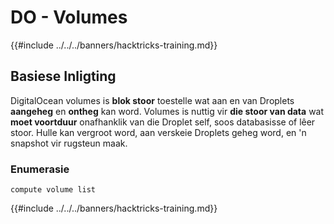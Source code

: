 # DO - Volumes

{{#include ../../../banners/hacktricks-training.md}}

## Basiese Inligting

DigitalOcean volumes is **blok stoor** toestelle wat aan en van Droplets **aangeheg** en **ontheg** kan word. Volumes is nuttig vir **die stoor van data** wat **moet voortduur** onafhanklik van die Droplet self, soos databasisse of lêer stoor. Hulle kan vergroot word, aan verskeie Droplets geheg word, en 'n snapshot vir rugsteun maak.

### Enumerasie
```
compute volume list
```
{{#include ../../../banners/hacktricks-training.md}}

